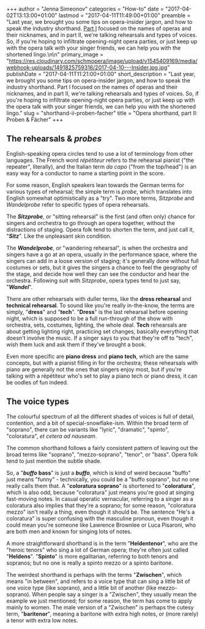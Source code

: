 +++
author = "Jenna Simeonov"
categories = "How-to"
date = "2017-04-02T13:13:00+01:00"
lastmod = "2017-04-11T11:49:00+01:00"
preamble = "Last year, we brought you some tips on opera-insider jargon, and how to speak the industry shorthand. [Part I](/opera-shorthand-how-to-speak-like-an-insider/) focused on the names of operas and their nicknames, and in part II, we're talking rehearsals and types of voices. So, if you're hoping to infiltrate opening-night opera parties, or just keep up with the opera talk with your singer friends, we can help you with the shortened lingo.\n\n"
primary_image = "https://res.cloudinary.com/schmopera/image/upload/v1545409169/media/webhook-uploads/1491825759316/2017-04-10---Insider.jpg.jpg"
publishDate = "2017-04-11T11:21:00+01:00"
short_description = "Last year, we brought you some tips on opera-insider jargon, and how to speak the industry shorthand. Part I focused on the names of operas and their nicknames, and in part II, we&#039;re talking rehearsals and types of voices. So, if you&#039;re hoping to infiltrate opening-night opera parties, or just keep up with the opera talk with your singer friends, we can help you with the shortened lingo."
slug = "shorthand-ii-proben-facher"
title = "Opera shorthand, part II: Proben &amp; Fächer"
+++

## The rehearsals & *probes*

English-speaking opera circles tend to use a lot of terminology from other languages. The French word *répétiteur* refers to the rehearsal pianist ("the repeater", literally), and the Italian term *da capo* ("from the top/head") is an easy way for a conductor to name a starting point in the score. 

For some reason, English speakers lean towards the German terms for various types of rehearsal; the simple term is *probe*, which translates into English somewhat optimistically as a "try". Two more terms, *Sitzprobe* and *Wandelprobe* refer to specific types of opera rehearsals. 

The ***Sitzprobe***, or "sitting rehearsal" is the first (and often only) chance for singers and orchestra to go through an opera together, without the distractions of staging. Opera folk tend to shorten the term, and just call it, "***Sitz***". Like the unpleasant skin condition.

The ***Wandelprobe***, or "wandering rehearsal", is when the orchestra and singers have a go at an opera, usually in the performance space, where the singers can add in a loose version of staging; it's generally done without full costumes or sets, but it gives the singers a chance to feel the geography of the stage, and decide how well they can see the conductor and hear the orchestra. Following suit with *Sitzprobe*, opera types tend to just say, "***Wandel***".

There are other rehearsals with duller terms, like the **dress rehearsal** and **technical rehearsal**. To sound like you're really in-the-know, the terms are simply, "**dress**" and "**tech**". "**Dress**" is the last rehearsal before opening night, which is supposed to be a full run-through of the show with orchestra, sets, costumes, lighting, the whole deal. **Tech** rehearsals are about getting lighting right, practicing set changes, basically everything that doesn't involve the music. If a singer says to you that they're off to "tech", wish them luck and ask them if they've brought a book.

Even more specific are **piano dress** and **piano tech**, which are the same concepts, but with a pianist filling in for the orchestra; these rehearsals with piano are generally not the ones that singers enjoy most, but if you're talking with a répétiteur who's set to play a piano tech or piano dress, it can be oodles of fun indeed.

## The voice types

The colourful spectrum of all the different shades of voices is full of detail, contention, and a bit of special-snowflake-ism. Within the broad term of "soprano", there can be variants like "lyric", "dramatic", "spinto", "coloratura", *et cetera ad nauseam*.

The common shorthand follows a fairly consistent pattern of leaving out the broad terms like "soprano", "mezzo-soprano", "tenor", or "bass". Opera folk tend to just mention the subtle shade. 

So, a "***buffo* bass**" is just a ***buffo***, which is kind of weird because "buffo" just means "funny" - technically, you could be a "buffo soprano", but no one really calls them that. A "**coloratura soprano**" is shortened to "**coloratura**", which is also odd, because "coloratura" just means you're good at singing fast-moving notes. In casual operatic vernacular, referring to a singer as a coloratura also implies that they're a soprano; for some reason, "coloratura mezzo" isn't really a thing, even though it should be. The sentence "He's a coloratura" is super confusing with the masculine pronoun, even though it could mean you're someone like Lawrence Brownlee or Luca Pisaroni, who are both men and known for singing lots of notes. 

A more straightforward shorthand is in the term "**Heldentenor**", who are the "heroic tenors" who sing a lot of German opera; they're often just called "**Heldens**". "**Spinto**" is more egalitarian, referring to both tenors and sopranos; but no one is really a spinto mezzo or a spinto baritone.

The weirdest shorthand is perhaps with the terms "**Zwischen**", which means "in between", and refers to a voice type that can sing a little bit of one voice type (like soprano), and a little bit of another (like mezzo-soprano). When people say a singer is a "Zwischen", they usually mean the example we just mentioned; for some reason, the term has come to apply mainly to women. The male version of a "Zwischen" is perhaps the cutesy term, "**baritenor**", meaning a baritone with extra high notes, or (more rarely) a tenor with extra low notes.
